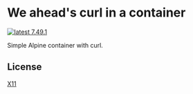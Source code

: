 # We ahead's curl in a container

[![latest 7.49.1](https://img.shields.io/badge/latest-7.49.1-green.svg)](https://github.com/weahead/docker-curl/releases/tag/v7.49.1)

Simple Alpine container with curl.


## License

[X11](LICENSE)
